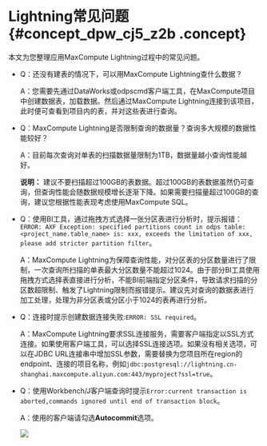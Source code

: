 # Lightning常见问题 {#concept_dpw_cj5_z2b .concept}

本文为您整理应用MaxCompute Lightning过程中的常见问题。

-   Q：还没有建表的情况下，可以用MaxCompute Lightning查什么数据？

    A：您需要先通过DataWorks或odpscmd客户端工具，在MaxCompute项目中创建数据表，加载数据。然后通过MaxCompute Lightning连接到该项目，此时便可查看到项目内的表，并对这些表进行查询。

-   Q：MaxCompute Lightning是否限制查询的数据量？查询多大规模的数据性能较好？

    A：目前每次查询对单表的扫描数据量限制为1TB，数据量越小查询性能越好。

    **说明：** 建议不要扫描超过100GB的表数据。超过100GB的表数据虽然仍可查询，但查询性能会随数据规模增长逐渐下降。如果需要扫描量超过100GB的查询，建议您根据性能表现考虑使用MaxCompute SQL。

-   Q：使用BI工具，通过拖拽方式选择一张分区表进行分析时，提示报错：`ERROR: AXF Exception: specified partitions count in odps table: <project_name.table_name> is: xxx, exceeds the limitation of xxx, please add stricter partition filter`。

    A：MaxCompute Lightning为保障查询性能，对分区表的分区数量进行了限制，一次查询所扫描的单表最大分区数量不能超过1024。由于部分BI工具使用拖拽方式选择表直接进行分析，不能BI前端指定分区条件，导致请求扫描的分区数超限制、触发了Lightning限制而报错提示。建议先对查询的数据表进行加工处理，处理为非分区表或分区小于1024的表再进行分析。

-   Q：连接时提示创建数据连接失败:`ERROR: SSL required`。

    A：MaxCompute Lightning要求SSL连接服务，需要客户端指定以SSL方式连接。如果使用客户端工具，可以选择SSL连接选项。如果没有相关选项，可以在JDBC URL连接串中增加SSL参数，需要替换为您项目所在region的endpoint、连接的项目名称，例如`jdbc:postgresql://lightning.cn-shanghai.maxcompute.aliyun.com:443/myproject?ssl=true`。

-   Q：使用Workbench/J客户端查询时提示`Error:current transaction is aborted,commands ignored until end of transaction block`。

    A：使用的客户端请勾选**Autocommit**选项。

    ![](http://static-aliyun-doc.oss-cn-hangzhou.aliyuncs.com/assets/img/20130/154324553211171_zh-CN.jpg)


 

